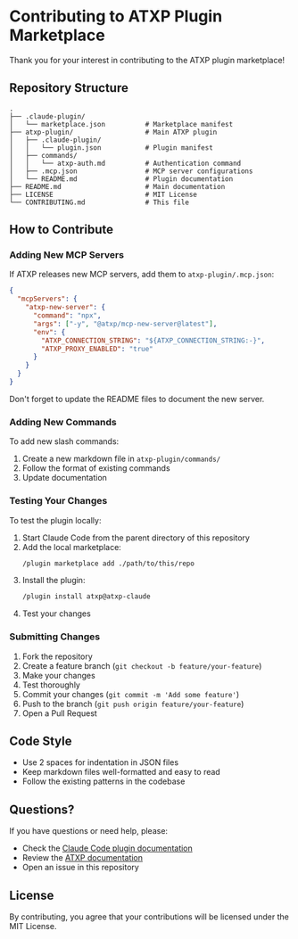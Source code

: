 # Contributing to ATXP Plugin Marketplace

Thank you for your interest in contributing to the ATXP plugin marketplace!

## Repository Structure

```
.
├── .claude-plugin/
│   └── marketplace.json          # Marketplace manifest
├── atxp-plugin/                  # Main ATXP plugin
│   ├── .claude-plugin/
│   │   └── plugin.json           # Plugin manifest
│   ├── commands/
│   │   └── atxp-auth.md          # Authentication command
│   ├── .mcp.json                 # MCP server configurations
│   └── README.md                 # Plugin documentation
├── README.md                     # Main documentation
├── LICENSE                       # MIT License
└── CONTRIBUTING.md               # This file
```

## How to Contribute

### Adding New MCP Servers

If ATXP releases new MCP servers, add them to `atxp-plugin/.mcp.json`:

```json
{
  "mcpServers": {
    "atxp-new-server": {
      "command": "npx",
      "args": ["-y", "@atxp/mcp-new-server@latest"],
      "env": {
        "ATXP_CONNECTION_STRING": "${ATXP_CONNECTION_STRING:-}",
        "ATXP_PROXY_ENABLED": "true"
      }
    }
  }
}
```

Don't forget to update the README files to document the new server.

### Adding New Commands

To add new slash commands:

1. Create a new markdown file in `atxp-plugin/commands/`
2. Follow the format of existing commands
3. Update documentation

### Testing Your Changes

To test the plugin locally:

1. Start Claude Code from the parent directory of this repository
2. Add the local marketplace:
   ```bash
   /plugin marketplace add ./path/to/this/repo
   ```
3. Install the plugin:
   ```bash
   /plugin install atxp@atxp-claude
   ```
4. Test your changes

### Submitting Changes

1. Fork the repository
2. Create a feature branch (`git checkout -b feature/your-feature`)
3. Make your changes
4. Test thoroughly
5. Commit your changes (`git commit -m 'Add some feature'`)
6. Push to the branch (`git push origin feature/your-feature`)
7. Open a Pull Request

## Code Style

- Use 2 spaces for indentation in JSON files
- Keep markdown files well-formatted and easy to read
- Follow the existing patterns in the codebase

## Questions?

If you have questions or need help, please:
- Check the [Claude Code plugin documentation](https://docs.claude.com/en/docs/claude-code/plugins)
- Review the [ATXP documentation](https://docs.atxp.ai/atxp)
- Open an issue in this repository

## License

By contributing, you agree that your contributions will be licensed under the MIT License.


